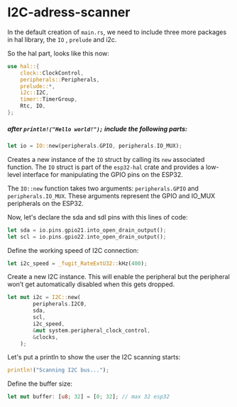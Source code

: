 # I2C-adress-scanner

In the default creation of `main.rs`, we need to include three more packages in hal library, the `IO` , `prelude` and i2c.

So the hal part, looks like this now:

```rust
use hal::{
    clock::ClockControl,
    peripherals::Peripherals,
    prelude::*,
    i2c::I2C,
    timer::TimerGroup,
    Rtc, IO,
};
```

##### after `println!("Hello world!");` include the following parts:

```rust
let io = IO::new(peripherals.GPIO, peripherals.IO_MUX);
```

Creates a new instance of the `IO` struct by calling its `new` associated function. The `IO` struct is part of the `esp32-hal` crate and provides a low-level interface for manipulating the GPIO pins on the ESP32.

The `IO::new` function takes two arguments: `peripherals.GPIO` and `peripherals.IO_MUX`. These arguments represent the GPIO and IO_MUX peripherals on the ESP32.

Now, let's declare the sda and sdl pins with this lines of code:

```rust
let sda = io.pins.gpio21.into_open_drain_output();
let scl = io.pins.gpio22.into_open_drain_output();
```

Define the working speed of I2C connection: 

```rust
let i2c_speed = _fugit_RateExtU32::kHz(400);
```

Create a new I2C instance. This will enable the peripheral but the peripheral won’t get automatically disabled when this gets dropped.

```rust
let mut i2c = I2C::new(
        peripherals.I2C0,
        sda,
        scl,
        i2c_speed,
        &mut system.peripheral_clock_control,
        &clocks,
    );
```

Let's put a println to show the user the I2C scanning starts:

```rust
println!("Scanning I2C bus...");
```

Define the buffer size: 

```rust
let mut buffer: [u8; 32] = [0; 32]; // max 32 esp32
```


